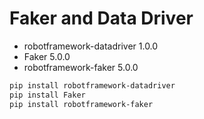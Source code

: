 # Faker and Data Driver

- robotframework-datadriver 1.0.0
- Faker 5.0.0
- robotframework-faker 5.0.0

```sh
pip install robotframework-datadriver
pip install Faker
pip install robotframework-faker
```
